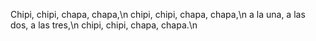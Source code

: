 Chipi, chipi, chapa, chapa,\n
chipi, chipi, chapa, chapa,\n
a la una, a las dos, a las tres,\n
chipi, chipi, chapa, chapa.\n
